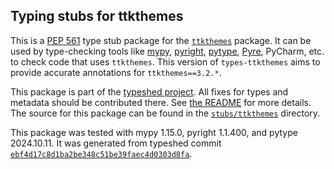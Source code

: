 ## Typing stubs for ttkthemes

This is a [PEP 561](https://peps.python.org/pep-0561/)
type stub package for the [`ttkthemes`](https://github.com/RedFantom/ttkthemes) package.
It can be used by type-checking tools like
[mypy](https://github.com/python/mypy/),
[pyright](https://github.com/microsoft/pyright),
[pytype](https://github.com/google/pytype/),
[Pyre](https://pyre-check.org/),
PyCharm, etc. to check code that uses `ttkthemes`. This version of
`types-ttkthemes` aims to provide accurate annotations for
`ttkthemes==3.2.*`.

This package is part of the [typeshed project](https://github.com/python/typeshed).
All fixes for types and metadata should be contributed there.
See [the README](https://github.com/python/typeshed/blob/main/README.md)
for more details. The source for this package can be found in the
[`stubs/ttkthemes`](https://github.com/python/typeshed/tree/main/stubs/ttkthemes)
directory.

This package was tested with
mypy 1.15.0,
pyright 1.1.400,
and pytype 2024.10.11.
It was generated from typeshed commit
[`ebf4d17c8d1ba2be348c51be39faec4d0303d8fa`](https://github.com/python/typeshed/commit/ebf4d17c8d1ba2be348c51be39faec4d0303d8fa).